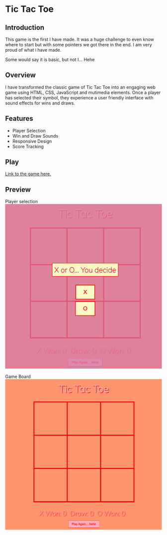 # Tic Tac Toe

## Introduction

 This game is the first I have made. It was a huge challenge to even know where to start but with some pointers we got there in the end. I am very proud of what i have made.

 Some would say it is basic, but not I... Hehe

## Overview

I have transformed the classic game of Tic Tac Toe into an engaging web game using HTML, CSS, JavaScript and mutimedia elements. Once a player has selected their symbol, they experience a user friendly interface with sound effects for wins and draws.

## Features

- Player Selection
- Win and Draw Sounds
- Responsive Design
- Score Tracking

## Play

[Link to the game here.](https://jemmaclark.github.io/SEI-project-1/)

## Preview

Player selection
![Screenshot of the final player selection.](Screen-Shot-2023-09-08-at-10.25.18-am.png)

Game Board
![Screenshot of the game board.](Screen-Shot-2023-09-08-at-10.24.21-am.png)